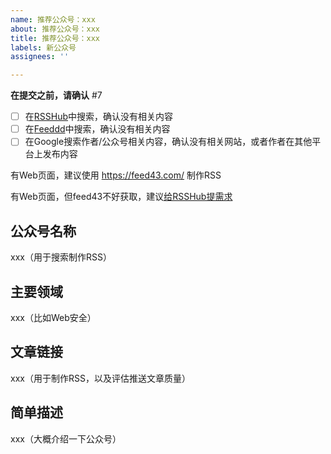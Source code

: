 ```yaml
---
name: 推荐公众号：xxx
about: 推荐公众号：xxx
title: 推荐公众号：xxx
labels: 新公众号
assignees: ''

---
```


**在提交之前，请确认** #7

- [ ] 在[RSSHub](https://docs.rsshub.app/)中搜索，确认没有相关内容
- [ ] 在[Feeddd](https://feeddd.org/feeds)中搜索，确认没有相关内容
- [ ] 在Google搜索作者/公众号相关内容，确认没有相关网站，或者作者在其他平台上发布内容

有Web页面，建议使用 https://feed43.com/ 制作RSS

有Web页面，但feed43不好获取，建议[给RSSHub提需求](https://github.com/DIYgod/RSSHub/issues)

## 公众号名称

xxx（用于搜索制作RSS）

## 主要领域

xxx（比如Web安全）

## 文章链接

xxx（用于制作RSS，以及评估推送文章质量）

## 简单描述

xxx（大概介绍一下公众号）
